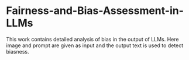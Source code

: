 # Fairness-and-Bias-Assessment-in-LLMs
This work contains detailed analysis of bias in the output of LLMs. Here image and prompt are given as input and the output text is used to detect biasness. 
